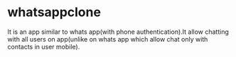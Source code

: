 # whatsappclone

It is an app similar to whats app(with phone authentication).It allow chatting with all users on app(unlike on whats app which allow chat only with contacts in user mobile).
